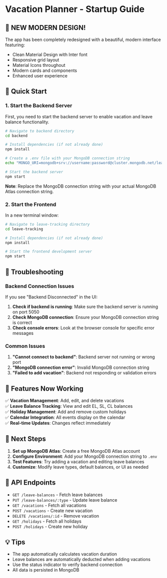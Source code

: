 # Vacation Planner - Startup Guide

## 🎨 **NEW MODERN DESIGN!**

The app has been completely redesigned with a beautiful, modern interface featuring:
- Clean Material Design with Inter font
- Responsive grid layout
- Material Icons throughout
- Modern cards and components
- Enhanced user experience

## 🚀 Quick Start

### 1. Start the Backend Server

First, you need to start the backend server to enable vacation and leave balance functionality.

```bash
# Navigate to backend directory
cd backend

# Install dependencies (if not already done)
npm install

# Create a .env file with your MongoDB connection string
echo "MONGO_URI=mongodb+srv://username:password@cluster.mongodb.net/leave-tracking?retryWrites=true&w=majority" > .env

# Start the backend server
npm start
```

**Note**: Replace the MongoDB connection string with your actual MongoDB Atlas connection string.

### 2. Start the Frontend

In a new terminal window:

```bash
# Navigate to leave-tracking directory
cd leave-tracking

# Install dependencies (if not already done)
npm install

# Start the frontend development server
npm start
```

## 🔧 Troubleshooting

### Backend Connection Issues

If you see "Backend Disconnected" in the UI:

1. **Check if backend is running**: Make sure the backend server is running on port 5050
2. **Check MongoDB connection**: Ensure your MongoDB connection string is correct
3. **Check console errors**: Look at the browser console for specific error messages

### Common Issues

1. **"Cannot connect to backend"**: Backend server not running or wrong port
2. **"MongoDB connection error"**: Invalid MongoDB connection string
3. **"Failed to add vacation"**: Backend not responding or validation errors

## 📱 Features Now Working

✅ **Vacation Management**: Add, edit, and delete vacations  
✅ **Leave Balance Tracking**: View and edit EL, SL, CL balances  
✅ **Holiday Management**: Add and remove custom holidays  
✅ **Calendar Integration**: All events display on the calendar  
✅ **Real-time Updates**: Changes reflect immediately  

## 🎯 Next Steps

1. **Set up MongoDB Atlas**: Create a free MongoDB Atlas account
2. **Configure Environment**: Add your MongoDB connection string to `.env`
3. **Test Features**: Try adding a vacation and editing leave balances
4. **Customize**: Modify leave types, default balances, or UI as needed

## 🔗 API Endpoints

- `GET /leave-balances` - Fetch leave balances
- `PUT /leave-balances/:type` - Update leave balance
- `GET /vacations` - Fetch all vacations
- `POST /vacations` - Create new vacation
- `DELETE /vacations/:id` - Remove vacation
- `GET /holidays` - Fetch all holidays
- `POST /holidays` - Create new holiday

## 💡 Tips

- The app automatically calculates vacation duration
- Leave balances are automatically deducted when adding vacations
- Use the status indicator to verify backend connection
- All data is persisted in MongoDB
